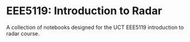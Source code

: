 # EEE5119: Introduction to Radar
A collection of notebooks designed for the UCT EEE5119 introduction to radar course.
